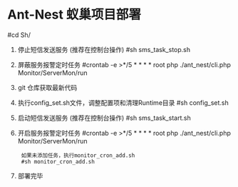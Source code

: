 Ant-Nest 蚁巢项目部署
==============
#cd Sh/

1. 停止短信发送服务 (推荐在控制台操作)
        #sh sms_task_stop.sh

2. 屏蔽服务报警定时任务
        #crontab -e
        >*/5  * * * *   root    php  ./ant_nest/cli.php Monitor/ServerMon/run

3. git 仓库获取最新代码

4. 执行config_set.sh文件，调整配置项和清理Runtime目录
        #sh config_set.sh

5. 启动短信发送服务 (推荐在控制台操作)
        #sh sms_task_start.sh

6. 开启服务报警定时任务
        #crontab -e
        >*/5  * * * *   root    php  ./ant_nest/cli.php Monitor/ServerMon/run

        如果未添加任务，执行monitor_cron_add.sh
        #sh monitor_cron_add.sh

7. 部署完毕

